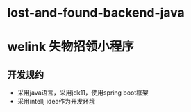 # lost-and-found-backend-java
# welink 失物招领小程序

## 开发规约
* 采用java语言，采用jdk11，使用spring boot框架
* 采用intellj idea作为开发环境
